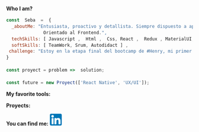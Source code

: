 **Who I am?**
```js
const  Seba  =  {
  _aboutMe: "Entusiasta, proactivo y detallista. Siempre dispuesto a aprender y enseñar.
              Orientado al Frontend.",
  techSkills: [ Javascript ,  Html ,  Css, React ,  Redux , MaterialUI, Node] , 
  softSkills: [ TeamWork, Srum, Autodidact ] , 
 challenge: "Estoy en la etapa final del bootcamp de #Henry, mi primer proyecto grupal " 
}

const proyect = problem =>  solution;

const future = new Proyect(['React Native', 'UX/UI']);

```
**My favorite tools:**

**Proyects:**

**You can find me:**
 [![LinkedIn](icons/linkedin.png)](https://www.linkedin.com/in/sebastiansanchezisame/)







<!--
**SebaSanchezI/SebaSanchezI** is a ✨ _special_ ✨ repository because its `README.md` (this file) appears on your GitHub profile.

Here are some ideas to get you started:

- 🔭 I’m currently working on ...
- 🌱 I’m currently learning ...
- 🤔 I’m looking for help with ...
- 💬 Ask me about ...
- 📫 How to reach me: ...
- 😄 Pronouns: ...
- ⚡ Fun fact: ...
-->
